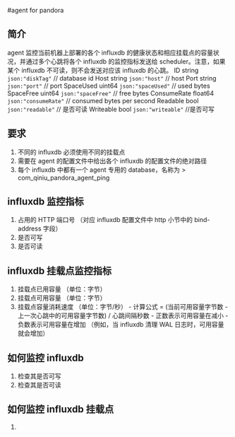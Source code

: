 #agent for pandora

## 简介
agent 监控当前机器上部署的各个 influxdb 的健康状态和相应挂载点的容量状况，并通过多个心跳将各个 influxdb 的监控指标发送给 scheduler。注意，如果某个 influxdb 不可读，则不会发送对应该 influxdb 的心跳。
	ID          string  `json:"diskTag"`     // database id	Host        string  `json:"host"`        // host
	Port        string  `json:"port"`        // port
	SpaceUsed   uint64  `json:"spaceUsed"`   // used bytes
	SpaceFree   uint64  `json:"spaceFree"`   // free bytes
	ConsumeRate float64 `json:"consumeRate"` // consumed bytes per second
	Readable    bool    `json:"readable"`    // 是否可读
	Writeable   bool    `json:"writeable"`   //是否可写

## 要求
1. 不同的 influxdb 必须使用不同的挂载点
2. 需要在 agent 的配置文件中给出各个 influxdb 的配置文件的绝对路径
3. 每个 influxdb 中都有一个 agent 专用的 database，名称为 > com_qiniu_pandora_agent_ping

## influxdb 监控指标
1. 占用的 HTTP 端口号 （对应 influxdb 配置文件中 http 小节中的 bind-address 字段）
2. 是否可写
3. 是否可读

## influxdb 挂载点监控指标
1. 挂载点已用容量 （单位：字节）
2. 挂载点可用容量 （单位：字节）
3. 挂载点容量消耗速度 （单位：字节/秒）
        - 计算公式 = (当前可用容量字节数 - 上一次心跳中的可用容量字节数) / 心跳间隔秒数
        - 正数表示可用容量在减小
        - 负数表示可用容量在增加 （例如，当 influxdb 清理 WAL 日志时，可用容量就会增加）

## 如何监控 influxdb
1. 检查其是否可写
2. 检查其是否可读

## 如何监控 influxdb 挂载点
1.  

